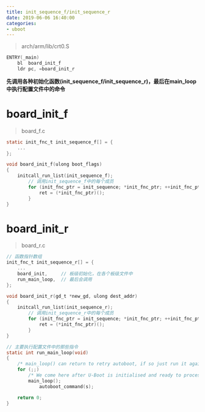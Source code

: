 ```yaml
---
title: init_sequence_f/init_sequence_r
date: 2019-06-06 16:40:00
categories:
- uboot
---
```


> arch/arm/lib/crt0.S

```c
ENTRY(_main)
	bl	board_init_f
	ldr	pc, =board_init_r
```
__先调用各种初始化函数(init_sequence_f/init_sequence_r)，最后在main_loop中执行配置文件中的命令__
<!--more-->
# board_init_f
> board_f.c

```c
static init_fnc_t init_sequence_f[] = {
	...
};

void board_init_f(ulong boot_flags)
{
	initcall_run_list(init_sequence_f);
		// 调用init_sequence_f中的每个成员
		for (init_fnc_ptr = init_sequence; *init_fnc_ptr; ++init_fnc_ptr) {
			ret = (*init_fnc_ptr)();
		}
}
```

# board_init_r
> board_r.c

```c
// 函数指针数组
init_fnc_t init_sequence_r[] = {
	...
	board_init,		// 板级初始化，在各个板级文件中
	run_main_loop,	// 最后会调用
};

void board_init_r(gd_t *new_gd, ulong dest_addr)
{
	initcall_run_list(init_sequence_r);
		// 调用init_sequence_r中的每个成员
		for (init_fnc_ptr = init_sequence; *init_fnc_ptr; ++init_fnc_ptr) {
			ret = (*init_fnc_ptr)();
		}
}
```

```c
// 主要执行配置文件中的那些指令
static int run_main_loop(void)
{
	/* main_loop() can return to retry autoboot, if so just run it again */
	for (;;)
		/* We come here after U-Boot is initialised and ready to process commands */
		main_loop();
			autoboot_command(s);

	return 0;
}
```
